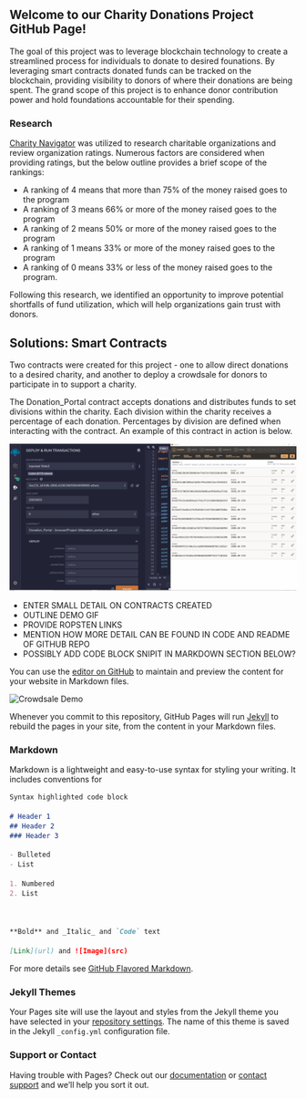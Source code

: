 ## Welcome to our Charity Donations Project GitHub Page!

The goal of this project was to leverage blockchain technology to create a streamlined process for individuals to donate to desired founations.  By leveraging smart contracts donated funds can be tracked on the blockchain, providing visibility to donors of where their donations are being spent.  The grand scope of this project is to enhance donor contribution power and hold foundations accountable for their spending. 

### Research

[Charity Navigator](https://www.charitynavigator.org) was utilized to research charitable organizations and review organization ratings.  Numerous factors are considered when providing ratings, but the below outline provides a brief scope of the rankings:

  - A ranking of 4 means that more than 75% of the money raised goes to the program
  - A ranking of 3 means 66% or more of the money raised goes to the program
  - A ranking of 2 means 50% or more of the money raised goes to the program
  - A ranking of 1 means 33% or more of the money raised goes to the program
  - A ranking of 0 means 33% or less of the money raised goes to the program.
  
Following this research, we identified an opportunity to improve potential shortfalls of fund utilization, which will help organizations gain trust with donors. 

## Solutions: Smart Contracts
Two contracts were created for this project - one to allow direct donations to a desired charity, and another to deploy a crowdsale for donors to participate in to support a charity. 

The Donation_Portal contract accepts donations and distributes funds to set divisions within the charity.  Each division within the charity receives a percentage of each donation.  Percentages by division are defined when interacting with the contract.  An example of this contract in action is below.  

![Deposit Demo](depositCONTRACT.gif)

- ENTER SMALL DETAIL ON CONTRACTS CREATED
- OUTLINE DEMO GIF
- PROVIDE ROPSTEN LINKS
- MENTION HOW MORE DETAIL CAN BE FOUND IN CODE AND README OF GITHUB REPO
- POSSIBLY ADD CODE BLOCK SNIPIT IN MARKDOWN SECTION BELOW?




You can use the [editor on GitHub](https://github.com/hageslel/Charity-Donations-on-Blockchain/edit/gh-pages/index.md) to maintain and preview the content for your website in 
Markdown files.

![Crowdsale Demo](crowdsaleDEMO.gif)

Whenever you commit to this repository, GitHub Pages will run [Jekyll](https://jekyllrb.com/) to rebuild the pages in your site, from the content in your Markdown files.

### Markdown

Markdown is a lightweight and easy-to-use syntax for styling your writing. It includes conventions for

```markdown
Syntax highlighted code block

# Header 1
## Header 2
### Header 3

- Bulleted
- List

1. Numbered
2. List



**Bold** and _Italic_ and `Code` text

[Link](url) and ![Image](src)
```

For more details see [GitHub Flavored Markdown](https://guides.github.com/features/mastering-markdown/).

### Jekyll Themes

Your Pages site will use the layout and styles from the Jekyll theme you have selected in your [repository settings](https://github.com/hageslel/Charity-Donations-on-Blockchain/settings). The name of this theme is saved in the Jekyll `_config.yml` configuration file.

### Support or Contact

Having trouble with Pages? Check out our [documentation](https://docs.github.com/categories/github-pages-basics/) or [contact support](https://support.github.com/contact) and we’ll help you sort it out.
